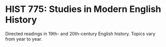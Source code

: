# HIST 775: Studies in Modern English History

Directed readings in 19th- and 20th-century English history. Topics vary from year to year.